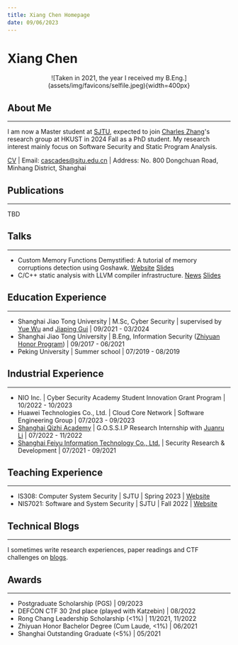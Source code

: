 ```yaml
---
title: Xiang Chen Homepage
date: 09/06/2023
---
```


<!-- generate html using pandoc: pandoc --standalone --template _homepage/template.html _homepage/index.md -o index.html -->

# Xiang Chen

<center>![Taken in 2021, the year I received my B.Eng.](assets/img/favicons/selfile.jpeg){width=400px}</center>

## About Me

---

I am now a Master student at [SJTU](ttps://www.sjtu.edu.cn), expected to join [Charles Zhang](https://cse.hkust.edu.hk/~charlesz)'s research group at HKUST in 2024 Fall as a PhD student. My research interest mainly focus on Software Security and Static Program Analysis.

[CV](https://rxresu.me/cascades/curriculum-vitae) | Email: cascades@sjtu.edu.cn | Address: No. 800 Dongchuan Road, Minhang District, Shanghai

## Publications

---

TBD

## Talks

---

- Custom Memory Functions Demystified: A tutorial of memory corruptions detection using Goshawk. [Website](https://github.com/cascades-sjtu/Goshawk-tutorial/) [Slides](https://github.com/cascades-sjtu/Goshawk-tutorial/blob/main/slide/asiaccs23-tutorial-export.pdf)
- C/C++ static analysis with LLVM compiler infrastructure. [News](https://mp.weixin.qq.com/s/QxfoEiuwiMxav5qtKWxfwg) [Slides](https://github.com/cascades-sjtu/Slides/blob/main/industry/vois-export.pdf)

## Education Experience

---

- Shanghai Jiao Tong University | M.Sc, Cyber Security | supervised by [Yue Wu](https://infosec.sjtu.edu.cn/DirectoryDetail.aspx?id=155) and [Jiaping Gui](https://infosec.sjtu.edu.cn/DirectoryDetail.aspx?id=173) | 09/2021 - 03/2024
- Shanghai Jiao Tong University | B.Eng, Information Security ([Zhiyuan Honor Program](https://zhiyuan.sjtu.edu.cn/html/zhiyuan/student_view?id=3177)) | 09/2017 - 06/2021
- Peking University | Summer school | 07/2019 - 08/2019

## Industrial Experience

---

- NIO Inc. | Cyber Security Academy Student Innovation Grant Program | 10/2022 - 10/2023
- Huawei Technologies Co., Ltd. | Cloud Core Network | Software Engineering Group | 07/2023 - 09/2023
- [Shanghai Qizhi Academy](https://sqz.ac.cn) | G.O.S.S.I.P Research Internship with [Juanru Li](http://lijuanru.com) | 07/2022 - 11/2022
- [Shanghai Feiyu Information Technology Co., Ltd.](https://feysh.cn/#/) | Security Research & Development | 07/2021 - 09/2021

## Teaching Experience

---

- IS308: Computer System Security | SJTU | Spring 2023 | [Website](https://crypto.sjtu.edu.cn/is308)
- NIS7021: Software and System Security | SJTU | Fall 2022 | [Website](http://cascades-sjtu.github.io/nis7021-labs)

## Technical Blogs

---

I sometimes write research experiences, paper readings and CTF challenges on [blogs](https://cascades-sjtu.github.io/archives).

## Awards

---

- Postgraduate Scholarship (PGS) | 09/2023
- DEFCON CTF 30 2nd place (played with Katzebin) | 08/2022
- Rong Chang Leadership Scholarship (<1%) | 11/2021, 11/2022
- Zhiyuan Honor Bachelor Degree (Cum Laude, <1%) | 06/2021
- Shanghai Outstanding Graduate (<5%) | 05/2021
